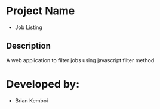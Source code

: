 # Project Name

- Job Listing

## Description

A web application to filter jobs using javascript filter method

# Developed by:

- Brian Kemboi
